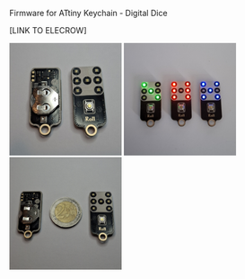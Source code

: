 Firmware for ATtiny Keychain - Digital Dice

[LINK TO ELECROW]

<p align="left">
  <img src="pictures/1.jpg" width="200" />
  <img src="pictures/2.jpg" width="200" />
  <img src="pictures/3.jpg" width="200" />
</p>